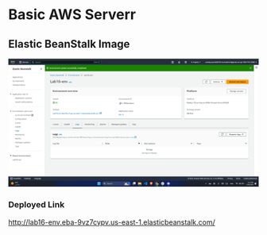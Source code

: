 # Basic AWS Serverr

## Elastic BeanStalk Image

![screen](./assets/awsBasic.png)

### Deployed Link

<http://lab16-env.eba-9vz7cypv.us-east-1.elasticbeanstalk.com/>
